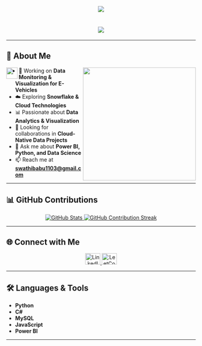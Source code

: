 <p align="center">
  <img src="https://capsule-render.vercel.app/api?type=waving&color=gradient&height=100&section=header"/>
</p>

<h1 align="center">
    <a href="#">
    <img src="https://readme-typing-svg.herokuapp.com/?font=Righteous&color=blue&size=35&center=true&vCenter=true&width=500&height=70&duration=2600&lines=Hi+There!+👋;+I'm+Swathi+Babu!"/>
    </a>
</h1>

---

## 🚀 About Me  
<img align="left" src="https://i.gifer.com/origin/32/323731d93b53bc2ad8a4a24de6c0e4e1.gif" width="30"/>  
<img align="right" src="https://media.licdn.com/dms/image/v2/C4E12AQG2D3idL_yEfA/article-cover_image-shrink_720_1280/article-cover_image-shrink_720_1280/0/1598888003569?e=1744848000&v=beta&t=fDSU6yu1TJy9M4b8R9OVsE9xZrWdTBO8TWS-Xdt8QHY" width="300"/>  




- 🔭 Working on **Data Monitoring & Visualization for E-Vehicles**  
- ☁️ Exploring **Snowflake & Cloud Technologies**  
- 📊 Passionate about **Data Analytics & Visualization**  
- 🤝 Looking for collaborations in **Cloud-Native Data Projects**  
- 💬 Ask me about **Power BI, Python, and Data Science**  
- 📫 Reach me at **swathibabu1103@gmail.com**  


---

## 📊 GitHub Contributions  
<p align="center">
  <a href="https://github.com/swathibabu">
    <img alt="GitHub Stats" src="https://github-readme-stats.vercel.app/api?username=swathibabu&show_icons=true&theme=radical"/>
  </a>
  <a href="https://github.com/swathibabu">
    <img alt="GitHub Contribution Streak" src="https://github-readme-streak-stats.herokuapp.com/?user=swathibabu&theme=radical"/>
  </a>
</p>

---

## 🌐 Connect with Me  
<p align="center">
  <a href="https://www.linkedin.com/in/swathi-babu-32b256258/" target="blank">
    <img src="https://raw.githubusercontent.com/rahuldkjain/github-profile-readme-generator/master/src/images/icons/Social/linked-in-alt.svg" alt="LinkedIn" height="30" width="40"/>
  </a>
  <a href="https://www.leetcode.com/swathibabu1110" target="blank">
    <img src="https://raw.githubusercontent.com/rahuldkjain/github-profile-readme-generator/master/src/images/icons/Social/leet-code.svg" alt="LeetCode" height="30" width="40"/>
  </a>
</p>

---

## 🛠️ Languages & Tools  
- **Python**
- **C#** 
- **MySQL**  
- **JavaScript**  
- **Power BI**  

---
